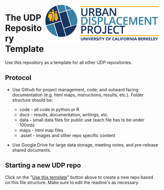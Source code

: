 <a href='https://urbandisplacement.org/'><img src='.assets/images/UDP_Logo.png' align="right" height="120" /></a>  

# The UDP Repository Template 

Use this repository as a template for all other UDP repositories. 

## Protocol

* Use Github for project management, code, and outward facing documentation (e.g. html maps, instructions, results, etc.). Folder structure should be: 
	* code - all code in python or R
	* docs - results, documentation, writings, etc.
	* data - small data files for public use (each file has to be under 100mb)
	* maps - html map files
	* .asset - images and other repo specific content

* Use Google Drive for large data storage, meeting notes, and pre-release shared documents. 

## Starting a new UDP repo

Click on the "[Use this template](https://github.com/urban-displacement/template_repo/generate)" button above to create a new repo based on this file structure. Make sure to edit the readme's as necessary. 
